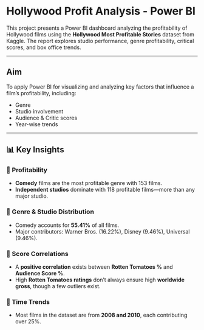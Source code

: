 # Hollywood Profit Analysis - Power BI

This project presents a Power BI dashboard analyzing the profitability of Hollywood films using the **Hollywood Most Profitable Stories** dataset from Kaggle. The report explores studio performance, genre profitability, critical scores, and box office trends.

---

## Aim

To apply Power BI for visualizing and analyzing key factors that influence a film’s profitability, including:
- Genre
- Studio involvement
- Audience & Critic scores
- Year-wise trends

---

## 📊 Key Insights

### 🔹 Profitability
- **Comedy** films are the most profitable genre with 153 films.
- **Independent studios** dominate with 118 profitable films—more than any major studio.

### 🔹 Genre & Studio Distribution
- Comedy accounts for **55.41%** of all films.
- Major contributors: Warner Bros. (16.22%), Disney (9.46%), Universal (9.46%).

### 🔹 Score Correlations
- A **positive correlation** exists between **Rotten Tomatoes %** and **Audience Score %**.
- High **Rotten Tomatoes ratings** don’t always ensure high **worldwide gross**, though a few outliers exist.

### 🔹 Time Trends
- Most films in the dataset are from **2008 and 2010**, each contributing over 25%.


